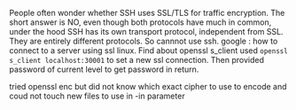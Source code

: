 People often wonder whether SSH uses SSL/TLS for traffic encryption.
The short answer is NO, even though both protocols have much in common, under the hood SSH has its own transport protocol, independent from SSL. 
They are entirely different protocols.
So cannnot use ssh.
google : how to connect to a server using ssl linux. Find about openssl s_client
used ```openssl s_client localhost:30001``` to set a new ssl connection. Then provided password of current level to get password in return.


tried openssl enc but did not know which exact cipher to use to encode and coud not touch new files to use in -in parameter
